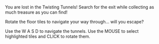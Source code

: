 You are lost in the Twisting Tunnels! Search for the exit while collecting as much treasure as you can find!

Rotate the floor tiles to navigate your way through... will you escape?

Use the W A S D to navigate the tunnels. Use the MOUSE to select highlighted tiles and CLICK to rotate them.